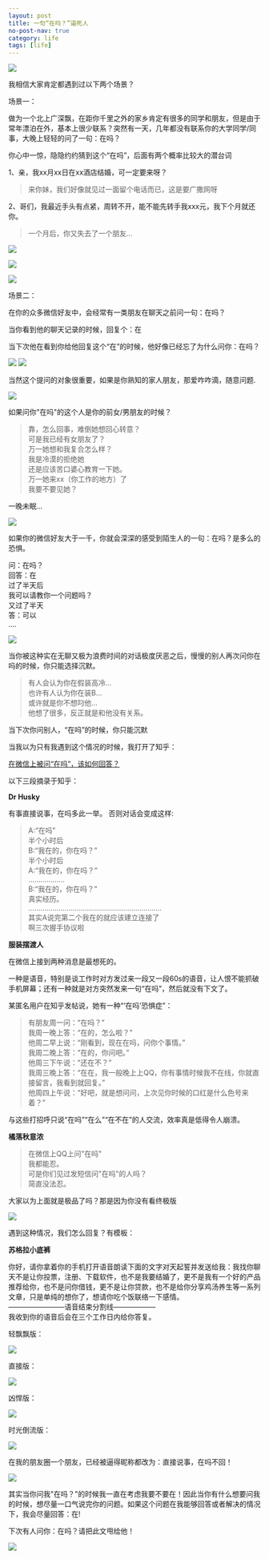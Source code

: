 ```yaml
---
layout: post
title: 一句“在吗？”逼死人
no-post-nav: true
category: life
tags: [life]
---
```


![](https://hunzino1.github.io/assets/images/2018/smile/nicai.jpg)

我相信大家肯定都遇到过以下两个场景？

场景一：

做为一个北上广深飘，在距你千里之外的家乡肯定有很多的同学和朋友，但是由于常年漂泊在外，基本上很少联系？突然有一天，几年都没有联系你的大学同学/同事，大晚上轻轻的问了一句：在吗？

你心中一惊，隐隐约约猜到这个“在吗”，后面有两个概率比较大的潜台词

1、亲，我xx月xx日在xx酒店结婚，可一定要来呀？

> 来你妹，我们好像就见过一面留个电话而已，这是要广撒网呀

2、哥们，我最近手头有点紧，周转不开，能不能先转手我xxx元，我下个月就还你。

> 一个月后，你又失去了一个朋友...


![](https://hunzino1.github.io/assets/images/2018/smile/jieqian.jpg)

![](https://hunzino1.github.io/assets/images/2018/smile/jieqian3.jpg)

![](https://hunzino1.github.io/assets/images/2018/smile/jieqian2.jpg)


场景二：

在你的众多微信好友中，会经常有一类朋友在聊天之前问一句：在吗？

当你看到他的聊天记录的时候，回复个：在

当下次他在看到你给他回复这个“在”的时候，他好像已经忘了为什么问你：在吗？

![](https://hunzino1.github.io/assets/images/2018/smile/zai7.jpg)
![](https://hunzino1.github.io/assets/images/2018/smile/zai3.jpg)


当然这个提问的对象很重要，如果是你熟知的家人朋友，那爱咋咋滴，随意问题.

![](https://hunzino1.github.io/assets/images/2018/smile/zai9.png)

如果问你"在吗"的这个人是你的前女/男朋友的时候？


> 靠，怎么回事，难倒她想回心转意？  
> 可是我已经有女朋友了？  
> 万一她想和我复合怎么样？  
> 我是冷漠的拒绝她  
> 还是应该苦口婆心教育一下她。  
> 万一她来xx（你工作的地方）了  
> 我要不要见她？  
 
一晚未眠...

![](https://hunzino1.github.io/assets/images/2018/smile/wenen.gif)

如果你的微信好友大于一千，你就会深深的感受到陌生人的一句：在吗？是多么的恐惧。

问：在吗？  
回答：在    
过了半天后     
我可以请教你一个问题吗？      
又过了半天  
答：可以    
....

![](https://hunzino1.github.io/assets/images/2018/smile/xiaochuan.jpg)

当你被这种实在无聊又极为浪费时间的对话极度厌恶之后，慢慢的别人再次问你在吗的时候，你只能选择沉默。

> 有人会认为你在假装高冷...  
> 也许有人认为你在装B...  
> 或许就是你不想叼他...  
> 他想了很多，反正就是和他没有关系。  

当下次你问别人，“在吗”的时候，你只能沉默

当我以为只有我遇到这个情况的时候，我打开了知乎：

[在微信上被问“在吗”，该如何回答？](https://www.zhihu.com/question/49356479/answer/389688859)

以下三段摘录于知乎：

**Dr Husky**

有事直接说事，在吗多此一举。
否则对话会变成这样:

> A:“在吗”  
> 半个小时后  
> B:“我在的，你在吗？”  
> 半个小时后  
> A:“我在的，你在吗？”  
> ………………  
> B:“我在的，你在吗？”   
真实经历。  
> …………………………………………………………  
> 其实A说完第二个我在的就应该建立连接了  
> 啊三次握手协议啦 

**服装摆渡人**

在微信上接到两种消息是最想死的。

一种是语音，特别是谈工作时对方发过来一段又一段60s的语音，让人恨不能抓破手机屏幕；还有一种就是对方突然发来一句“在吗”，然后就没有下文了。

某匿名用户在知乎发帖说，她有一种“‘在吗’恐惧症”：

> 有朋友周一问：“在吗？”  
> 我周一晚上答：“在的，怎么啦？”   
> 他周二早上说：“刚看到，现在在吗，问你个事情。”  
> 我周二晚上答：“在的，你问吧。”  
> 他周三下午说：“还在不？”  
> 我周三晚上答：“在在，我一般晚上上QQ，你有事情时候我不在线，你就直接留言，我看到就回复。”  
> 他周四上午说：“好吧，就是想问问，上次见你时候的口红是什么色号来着？”  

与这些打招呼只说“在吗”“在么”“在不在”的人交流，效率真是低得令人崩溃。


**橘落秋意浓**

> 在微信上QQ上问"在吗"  
> 我都能忍。   
> 可是你们见过发短信问"在吗"的人吗？  
> 简直没法忍。  

大家以为上面就是极品了吗？那是因为你没有看终极版

![](https://hunzino1.github.io/assets/images/2018/smile/zai.jpg)


遇到这种情况，我们怎么回复？有模板：

**苏格拉小底裤**

你好，请你拿着你的手机打开语音朗读下面的文字对天起誓并发送给我：我找你聊天不是让你投票，注册、下载软件，也不是我要结婚了，更不是我有一个好的产品推荐给你，也不是问你借钱，更不是让你贷款，也不是给你分享鸡汤养生等一系列文章，只是单纯的想你了，想请你吃个饭联络一下感情。  
————————语音结束分割线——————  
我收到你的语音后会在三个工作日内给你答复。 

轻飘飘版：

![](https://hunzino1.github.io/assets/images/2018/smile/zai9.jpg)


直接版：

![](https://hunzino1.github.io/assets/images/2018/smile/zai5.jpeg)


凶悍版：

![](https://hunzino1.github.io/assets/images/2018/smile/zai4.png)


时光倒流版：

![](https://hunzino1.github.io/assets/images/2018/smile/gonghao.jpg)


在我的朋友圈一个朋友，已经被逼得昵称都改为：直接说事，在吗不回！

![](https://hunzino1.github.io/assets/images/2018/smile/zmbh.png)


其实当你问我"在吗？"的时候我一直在考虑我要不要在！因此当你有什么想要问我的时候，想尽量一口气说完你的问题。如果这个问题在我能够回答或者解决的情况下，我会尽量回答：在!

下次有人问你：在吗？请把此文甩给他！

![](https://hunzino1.github.io/assets/images/2018/smile/zai11.jpeg)




